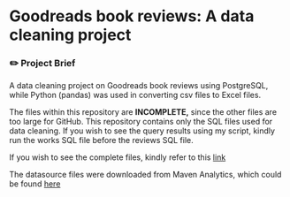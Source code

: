 # Goodreads book reviews: A data cleaning project

### ✏️ Project Brief
A data cleaning project on Goodreads book reviews using PostgreSQL, while Python (pandas) was used in converting csv files to Excel files.

The files within this repository are **INCOMPLETE,** since the other files are too large for GitHub. This repository contains only the SQL files used for data cleaning. If you wish to see the query results using my script, kindly run the works SQL file before the reviews SQL file. 

If you wish to see the complete files, kindly refer to this [link](https://drive.google.com/drive/folders/1-eqgJlbMkbzl9Opgig90a5mbysJw48hW?usp=sharing)

The datasource files were downloaded from Maven Analytics, which could be found [here](https://mavenanalytics.io/data-playground/goodreads-book-reviews)

